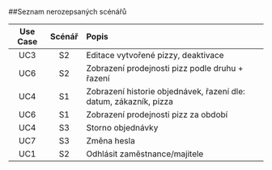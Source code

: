 ##Seznam nerozepsaných scénářů

| Use Case | Scénář | Popis |
|:--------:|:------:|:------|
| UC3 | S2 | Editace vytvořené pizzy, deaktivace |
| UC6 | S2 | Zobrazení prodejnosti pizz podle druhu + řazení |
| UC4 | S1 | Zobrazení historie objednávek, řazení dle: datum, zákazník, pizza |
| UC6 | S1 | Zobrazení prodejnosti pizz za období |
| UC4 | S3 | Storno objednávky |
| UC7 | S3 | Změna hesla |
| UC1 | S2 | Odhlásit zaměstnance/majitele |
